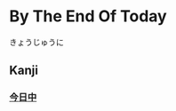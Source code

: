 # By The End Of Today
きょうじゅうに

## Kanji
### [今](Vocabulary/今.md)[日](Kanji/kanji-dict/日.md)[中](Vocabulary/中.md)